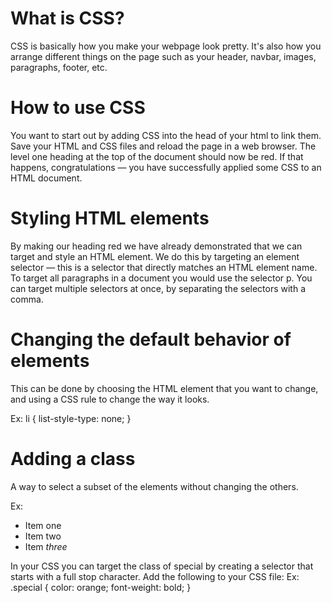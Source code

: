 # What is CSS?

CSS is basically how you make your webpage look pretty.  It's also how you arrange different things on the page such as your header, navbar, images, paragraphs, footer, etc.  

# How to use CSS

You want to start out by adding CSS into the head of your html to link them.  <link rel="stylesheet" href="styles.css">
Save your HTML and CSS files and reload the page in a web browser. The level one heading at the top of the document should now be red. If that happens, congratulations — you have successfully applied some CSS to an HTML document.

# Styling HTML elements

By making our heading red we have already demonstrated that we can target and style an HTML element. We do this by targeting an element selector — this is a selector that directly matches an HTML element name. To target all paragraphs in a document you would use the selector p.  You can target multiple selectors at once, by separating the selectors with a comma.

# Changing the default behavior of elements

This can be done by choosing the HTML element that you want to change, and using a CSS rule to change the way it looks.  

Ex: li {
  list-style-type: none;
}

# Adding a class

A way to select a subset of the elements without changing the others.

Ex: 
<ul>
  <li>Item one</li>
  <li class="special">Item two</li>
  <li>Item <em>three</em></li>
</ul>
In your CSS you can target the class of special by creating a selector that starts with a full stop character. Add the following to your CSS file:
Ex: 
.special {
  color: orange;
  font-weight: bold;
}






